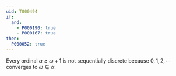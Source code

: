 ```yaml
---
uid: T000494
if:
  and:
    - P000190: true
    - P000167: true
then:
  P000052: true
---
```


Every ordinal $\alpha\ge\omega+1$ is not sequentially discrete because $0,1,2,\cdots$ converges to $\omega\in\alpha$.
